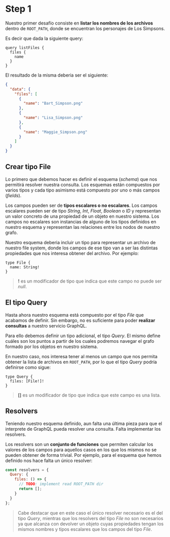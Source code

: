 # Step 1

Nuestro primer desafío consiste en **listar los nombres de los archivos** dentro de `ROOT_PATH`, donde se encuentran los personajes de Los Simpsons.

Es decir que dada la siguiente query:

```gql
query listFiles {
  files {
    name
  }
}
```

El resultado de la misma deberia ser el siguiente:

```json
{
  "data": {
    "files": [
      {
        "name": "Bart_Simpson.png"
      },
      {
        "name": "Lisa_Simpson.png"
      },
      {
        "name": "Maggie_Simpson.png"
      }
    ]
  }
}
```

## Crear tipo __File__

Lo primero que debemos hacer es definir el esquema (_schema_) que nos permitirá resolver nuestra consulta. Los esquemas están compuestos por varios tipos y cada tipo asimismo está compuesto por uno o más campos (_fields_).

Los campos pueden ser de **tipos escalares o no escalares**. Los campos escalares pueden ser de tipo _String_, _Int_, _Float_, _Boolean_ o _ID_ y representan un valor concreto de una propiedad de un objeto en nuestro sistema. Los campos no escalares son instancias de alguno de los tipos definidos en nuestro esquema y representan las relaciones entre los nodos de nuestro grafo.

Nuestro esquema deberia incluir un tipo para representar un archivo de nuestro file system, donde los campos de ese tipo van a ser las distintas propiedades que nos interesa obtener del archivo. Por ejemplo:

```gql
type File {
  name: String!
}
```

> __!__ es un modificador de tipo que indica que este campo no puede ser _null_.

## El tipo __Query__

Hasta ahora nuestro esquema está compuesto por el tipo _File_ que acabamos de definir. Sin embargo, no es suficiente para poder **realizar consultas** a nuestro servicio GraphQL.

Para ello debemos definir un tipo adicional, el tipo _Query_. El mismo define cuáles son los puntos a partir de los cuales podremos navegar el grafo formado por los objetos en nuestro sistema.

En nuestro caso, nos interesa tener al menos un campo que nos permita obtener la lista de archivos en `ROOT_PATH`, por lo que el tipo _Query_ podría definirse como sigue:

```gql
type Query {
  files: [File!]!
}
```

> __[]__ es un modificador de tipo que indica que este campo es una lista.

## __Resolvers__

Teniendo nuestro esquema definido, aun falta una última pieza para que el interprete de GraphQL pueda resolver una consulta. Falta implementar los resolvers.

Los resolvers son un **conjunto de funciones** que permiten calcular los valores de los campos para aquellos casos en los que los mismos no se pueden obtener de forma trivial. Por ejemplo, para el esquema que hemos definido nos hace falta un único resolver:

```js
const resolvers = {
  Query: {
    files: () => {
      // TODO: implement read ROOT_PATH dir
      return [];
    }
  }
};
```

> Cabe destacar que en este caso el único resolver necesario es el del tipo _Query_, mientras que los resolvers del tipo _File_ no son necesarios ya que alcanza con devolver un objeto cuyas propiedades tengan los mismos nombres y tipos escalares que los campos del tipo _File_.
